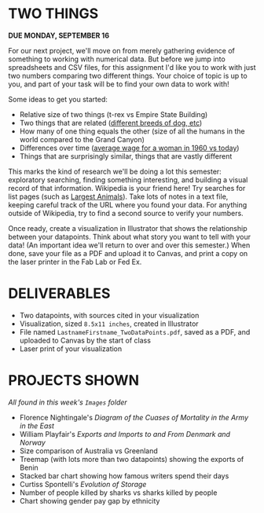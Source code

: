 
# TWO THINGS

**DUE MONDAY, SEPTEMBER 16**  

For our next project, we'll move on from merely gathering evidence of something to working with numerical data. But before we jump into spreadsheets and CSV files, for this assignment I'd like you to work with just two numbers comparing two different things. Your choice of topic is up to you, and part of your task will be to find your own data to work with!

Some ideas to get you started:  

* Relative size of two things (t-rex vs Empire State Building)  
* Two things that are related ([different breeds of dog, etc](https://modernpuppies.com/breedweightchart.aspx))  
* How many of one thing equals the other (size of all the humans in the world compared to the Grand Canyon)  
* Differences over time ([average wage for a woman in 1960 vs today](https://en.wikipedia.org/wiki/Gender_pay_gap_in_the_United_States))  
* Things that are surprisingly similar, things that are vastly different  

This marks the kind of research we'll be doing a lot this semester: exploratory searching, finding something interesting, and building a visual record of that information. Wikipedia is your friend here! Try searches for list pages (such as [Largest Animals](https://en.wikipedia.org/wiki/Largest_organisms)). Take lots of notes in a text file, keeping careful track of the URL where you found your data. For anything outside of Wikipedia, try to find a second source to verify your numbers.

Once ready, create a visualization in Illustrator that shows the relationship between your datapoints. Think about what story you want to tell with your data! (An important idea we'll return to over and over this semester.) When done, save your file as a PDF and upload it to Canvas, and print a copy on the laser printer in the Fab Lab or Fed Ex.


# DELIVERABLES  

* Two datapoints, with sources cited in your visualization  
* Visualization, sized `8.5x11 inches`, created in Illustrator  
* File named `LastnameFirstname_TwoDataPoints.pdf`, saved as a PDF, and uploaded to Canvas by the start of class  
* Laser print of your visualization  


# PROJECTS SHOWN  
*All found in this week's `Images` folder*  

* Florence Nightingale's *Diagram of the Cuases of Mortality in the Army in the East*  
* William Playfair's *Exports and Imports to and From Denmark and Norway*  
* Size comparison of Australia vs Greenland  
* Treemap (with lots more than two datapoints) showing the exports of Benin  
* Stacked bar chart showing how famous writers spend their days  
* Curtiss Spontelli's *Evolution of Storage*  
* Number of people killed by sharks vs sharks killed by people  
* Chart showing gender pay gap by ethnicity  
